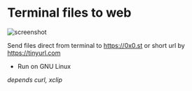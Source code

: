 # Terminal files to web

![screenshot](https://raw.githubusercontent.com/mateuscomh/yoURL/main/screenshot.png)


Send files direct from terminal to https://0x0.st or short url by https://tinyurl.com

- Run on GNU Linux

_depends *curl*, *xclip*_

